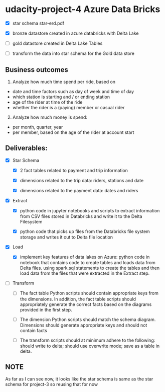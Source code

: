 # udacity-project-4 Azure Data Bricks

 - [x] star schema star-erd.pdf
 - [x] bronze datastore created in azure databricks with Delta Lake
 - [ ] gold datastore created in Delta Lake Tables
 - [ ] transform the data into star schema for the Gold data store
 

## Business outcomes 
 
 1. Analyze how much time spend per ride, based on
   
   * date and time factors such as day of week and time of day 
   * which station is starting and / or ending station
   * age of the rider at time of the ride
   * whether the rider is a (paying) member or casual rider
   
 2. Analyze how much money is spend: 

  * per month, quarter, year 
  * per member, based on the age of the rider at account start
  

## Deliverables: 

- [x] Star Schema
 
  - [x] 2 fact tables related to payment and trip information
  - [x] dimensions related to the trip data: riders, stations and date
  - [x] dimensions related to the payment data: dates and riders
   
   
- [x] Extract
 
  - [x] python code in jupyter notebooks and scripts to extract information from CSV files stored in Databricks and write it to the Delta Filesystem
  - [x] python code that picks up files from the Databricks file system storage and writes it out to Delta file location
  
  
- [x] Load
 
  - [x] implement key features of data lakes on Azure: python code in notebook that contains code to create tables and loads data from Delta files. using spark.sql statements to create the tables and then load data from the files that were extracted in the Extract step.
  
  
- [ ] Transform
 
  - [ ] The fact table Python scripts should contain appropriate keys from the dimensions. In addition, the fact table scripts should appropriately generate the correct facts based on the diagrams provided in the first step. 
  - [ ] The dimension Python scripts should match the schema diagram. Dimensions should generate appropriate keys and should not contain facts
  - [ ] The transform scripts should at minimum adhere to the following: should write to delta; should use overwrite mode; save as a table in delta. 
  
   
  
 

 
## NOTE 

As far as I can see now, it looks like the star schema is same as the star schema for project-3 so reusing that for now

